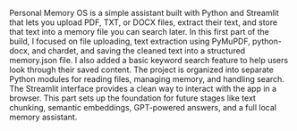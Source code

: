 Personal Memory OS is a simple assistant built with Python and Streamlit that lets you upload PDF, TXT, or DOCX files, extract their text, and store that text into a memory file you can search later. In this first part of the build, I focused on file uploading, text extraction using PyMuPDF, python-docx, and chardet, and saving the cleaned text into a structured memory.json file. I also added a basic keyword search feature to help users look through their saved content. The project is organized into separate Python modules for reading files, managing memory, and handling search. The Streamlit interface provides a clean way to interact with the app in a browser.  This part sets up the foundation for future stages like text chunking, semantic embeddings, GPT-powered answers, and a full local memory assistant.